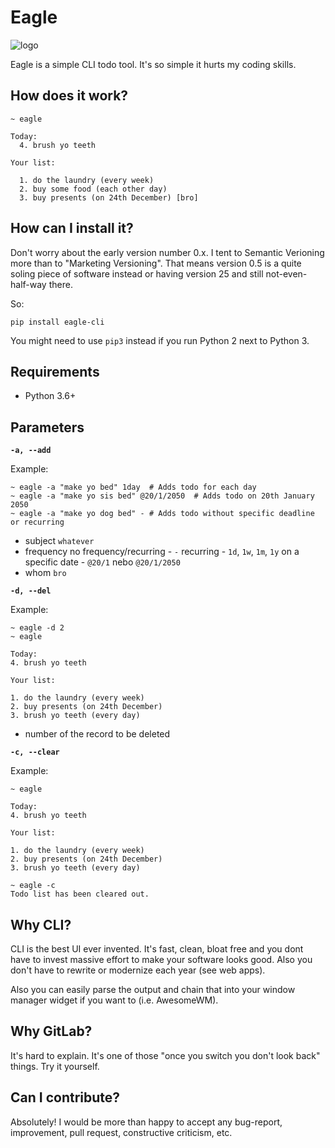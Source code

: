 # Eagle
![logo](https://gitlab.com/n1_/eagle/raw/master/logo.png)

Eagle is a simple CLI todo tool. It's so simple it hurts my coding skills.

## How does it work?
```
~ eagle

Today:
  4. brush yo teeth

Your list:

  1. do the laundry (every week)
  2. buy some food (each other day)
  3. buy presents (on 24th December) [bro]
```

## How can I install it?
Don't worry about the early version number 0.x. I tent to Semantic Verioning more
than to "Marketing Versioning". That means version 0.5 is a quite soling piece of
software instead or having version 25 and still not-even-half-way there.

So:

```
pip install eagle-cli
```

You might need to use `pip3` instead if you run Python 2 next to Python 3.

## Requirements
* Python 3.6+

## Parameters
**`-a, --add`**

Example:

```shell
~ eagle -a "make yo bed" 1day  # Adds todo for each day
~ eagle -a "make yo sis bed" @20/1/2050  # Adds todo on 20th January 2050
~ eagle -a "make yo dog bed" - # Adds todo without specific deadline or recurring
```

- subject `whatever`
- frequency
    no frequency/recurring - `-`
    recurring - `1d`, `1w`, `1m`, `1y`
    on a specific date - `@20/1` nebo `@20/1/2050`
- whom `bro`

**`-d, --del`**

Example:

```
~ eagle -d 2
~ eagle

Today:
4. brush yo teeth

Your list:

1. do the laundry (every week)
2. buy presents (on 24th December)
3. brush yo teeth (every day)
```

- number of the record to be deleted

**`-c, --clear`**

Example:

```
~ eagle

Today:
4. brush yo teeth

Your list:

1. do the laundry (every week)
2. buy presents (on 24th December)
3. brush yo teeth (every day)

~ eagle -c
Todo list has been cleared out.
```

## Why CLI?
CLI is the best UI ever invented. It's fast, clean, bloat free and you dont have to
invest massive effort to make your software looks good. Also you don't have to rewrite
or modernize each year (see web apps).

Also you can easily parse the output and chain that into your window manager widget if you
want to (i.e. AwesomeWM).

## Why GitLab?
It's hard to explain. It's one of those "once you switch you don't look back" things.
Try it yourself.

## Can I contribute?
Absolutely! I would be more than happy to accept any bug-report, improvement, pull request,
constructive criticism, etc.
